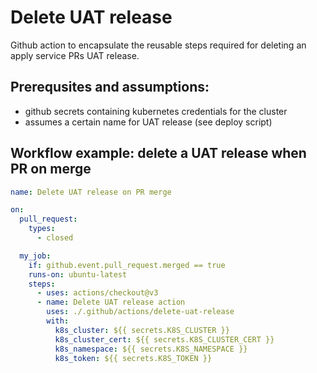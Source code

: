 # Delete UAT release

Github action to encapsulate the reusable steps required
for deleting an apply service PRs UAT release.

## Prerequsites and assumptions:

- github secrets containing kubernetes credentials for the cluster
- assumes a certain name for UAT release (see deploy script)

## Workflow example: delete a UAT release when PR on merge

```yml
name: Delete UAT release on PR merge

on:
  pull_request:
    types:
      - closed

  my_job:
    if: github.event.pull_request.merged == true
    runs-on: ubuntu-latest
    steps:
      - uses: actions/checkout@v3
      - name: Delete UAT release action
        uses: ./.github/actions/delete-uat-release
        with:
          k8s_cluster: ${{ secrets.K8S_CLUSTER }}
          k8s_cluster_cert: ${{ secrets.K8S_CLUSTER_CERT }}
          k8s_namespace: ${{ secrets.K8S_NAMESPACE }}
          k8s_token: ${{ secrets.K8S_TOKEN }}
```

